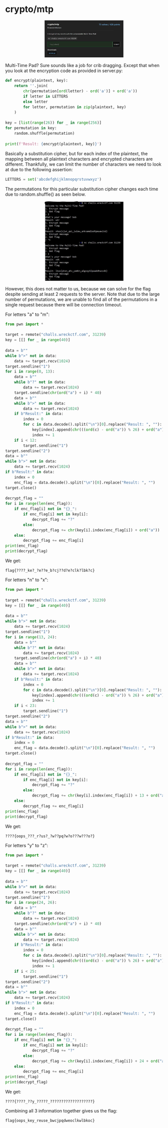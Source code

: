 # crypto/mtp

<p align = "center"><img src="challenge.JPG" alt="alt text" width="50%" height="50%" /></p>

Multi-Time Pad? Sure sounds like a job for crib dragging. Except that when you look at the encryption code as provided in server.py:

```python
def encrypt(plaintext, key):
    return ''.join(
        chr(permutation[ord(letter) - ord('a')] + ord('a'))
        if letter in LETTERS
        else letter
        for letter, permutation in zip(plaintext, key)
    )

key = [list(range(26)) for _ in range(256)]
for permutation in key:
    random.shuffle(permutation)
    
print(f'Result: {encrypt(plaintext, key)}')
```

Basically a substitution cipher, but for each index of the plaintext, the mapping between all plaintext characters and encrypted characters are different. Thankfully, we can limit the number of characters we need to look at due to the following assertion:

```python
LETTERS = set('abcdefghijklmnopqrstuvwxyz')
```

The permutations for this particular substitution cipher changes each time due to random.shuffle() as seen below. 

<p align = "center"><img src="overview.JPG" alt="alt text" width="50%" height="50%" /></p>

However, this does not matter to us, because we can solve for the flag despite sending at least 2 requests to the server. Note that due to the large number of permutations, we are unable to find all of the permutations in a single request because there will be connection timeout.

For letters "a" to "m":

```python
from pwn import *

target = remote("challs.wreckctf.com", 31239)
key = [[] for _ in range(40)]

data = b""
while b">" not in data:
    data += target.recv(1024)
target.sendline("1")
for i in range(0, 13):
    data = b""
    while b"?" not in data:
        data += target.recv(1024)
    target.sendline(chr(ord("a") + i) * 40)
    data = b""
    while b">" not in data:
        data += target.recv(1024)
    if b"Result:" in data:
        index = 0
        for c in data.decode().split("\n")[0].replace("Result: ", ""):
            key[index].append(chr(((ord(c) - ord("a")) % 26) + ord("a")))
            index += 1
    if i < 12:
        target.sendline("1")
target.sendline("2")
data = b""
while b">" not in data:
    data += target.recv(1024)
if b"Result:" in data:
    index = 0
    enc_flag = data.decode().split("\n")[0].replace("Result: ", "")
target.close()

decrypt_flag = ""
for i in range(len(enc_flag)):
    if enc_flag[i] not in "{}_":
        if enc_flag[i] not in key[i]:
            decrypt_flag += "?"
        else:
            decrypt_flag += chr(key[i].index(enc_flag[i]) + ord("a"))
    else:
        decrypt_flag += enc_flag[i]
print(enc_flag)
print(decrypt_flag)
```

We get:

```
flag{????_ke?_?e??e_b?cj??d?e?clk?lbk?c}
```

For letters "n" to "x":

```python
from pwn import *

target = remote("challs.wreckctf.com", 31239)
key = [[] for _ in range(40)]

data = b""
while b">" not in data:
    data += target.recv(1024)
target.sendline("1")
for i in range(13, 24):
    data = b""
    while b"?" not in data:
        data += target.recv(1024)
    target.sendline(chr(ord("a") + i) * 40)
    data = b""
    while b">" not in data:
        data += target.recv(1024)
    if b"Result:" in data:
        index = 0
        for c in data.decode().split("\n")[0].replace("Result: ", ""):
            key[index].append(chr(((ord(c) - ord("a")) % 26) + ord("a")))
            index += 1
    if i < 23:
        target.sendline("1")
target.sendline("2")
data = b""
while b">" not in data:
    data += target.recv(1024)
if b"Result:" in data:
    index = 0
    enc_flag = data.decode().split("\n")[0].replace("Result: ", "")
target.close()

decrypt_flag = ""
for i in range(len(enc_flag)):
    if enc_flag[i] not in "{}_":
        if enc_flag[i] not in key[i]:
            decrypt_flag += "?"
        else:
            decrypt_flag += chr(key[i].index(enc_flag[i]) + 13 + ord("a"))
    else:
        decrypt_flag += enc_flag[i]
print(enc_flag)
print(decrypt_flag)
```

We get:

```
????{oops_???_r?us?_?w??pq?w?o???w???o?}
```

For letters "y" to "z":

```python
from pwn import *

target = remote("challs.wreckctf.com", 31239)
key = [[] for _ in range(40)]

data = b""
while b">" not in data:
    data += target.recv(1024)
target.sendline("1")
for i in range(24, 26):
    data = b""
    while b"?" not in data:
        data += target.recv(1024)
    target.sendline(chr(ord("a") + i) * 40)
    data = b""
    while b">" not in data:
        data += target.recv(1024)
    if b"Result:" in data:
        index = 0
        for c in data.decode().split("\n")[0].replace("Result: ", ""):
            key[index].append(chr(((ord(c) - ord("a")) % 26) + ord("a")))
            index += 1
    if i < 25:
        target.sendline("1")
target.sendline("2")
data = b""
while b">" not in data:
    data += target.recv(1024)
if b"Result:" in data:
    index = 0
    enc_flag = data.decode().split("\n")[0].replace("Result: ", "")
target.close()

decrypt_flag = ""
for i in range(len(enc_flag)):
    if enc_flag[i] not in "{}_":
        if enc_flag[i] not in key[i]:
            decrypt_flag += "?"
        else:
            decrypt_flag += chr(key[i].index(enc_flag[i]) + 24 + ord("a"))
    else:
        decrypt_flag += enc_flag[i]
print(enc_flag)
print(decrypt_flag)
```

We get:

```
????{????_??y_?????_???????????????????}
```

Combining all 3 information together gives us the flag:

```
flag{oops_key_reuse_bwcjpqdweoclkwlbkoc}
```